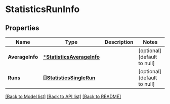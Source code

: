 # StatisticsRunInfo

## Properties
Name | Type | Description | Notes
------------ | ------------- | ------------- | -------------
**AverageInfo** | [***StatisticsAverageInfo**](StatisticsAverageInfo.md) |  | [optional] [default to null]
**Runs** | [**[]StatisticsSingleRun**](StatisticsSingleRun.md) |  | [optional] [default to null]

[[Back to Model list]](../README.md#documentation-for-models) [[Back to API list]](../README.md#documentation-for-api-endpoints) [[Back to README]](../README.md)

